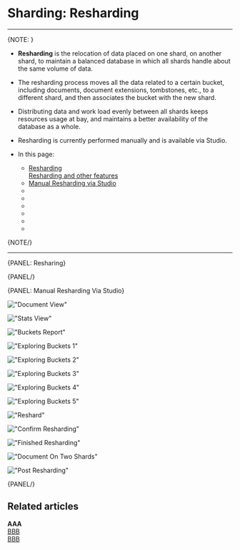 ﻿# Sharding: Resharding
---

{NOTE: }

* **Resharding** is the relocation of data placed on one shard, on 
  another shard, to maintain a balanced database in which all shards 
  handle about the same volume of data.  
* The resharding process moves all the data related to a certain 
  bucket, including documents, document extensions, tombstones, etc., 
  to a different shard, and then associates the bucket with the new shard.  
* Distributing data and work load evenly between all shards keeps resources 
  usage at bay, and maintains a better availability of the database as a whole.  
* Resharding is currently performed manually and is available via Studio.  

* In this page:  
  * [Resharding](../)  
      [Resharding and other features](../)  
  * [Manual Resharding via Studio](../)  
  * [](../)  
  * [](../)  
  * [](../)  
  * [](../)  
  * [](../)  
  * [](../)  

{NOTE/}

---

{PANEL: Resharing}

{PANEL/}

{PANEL: Manual Resharding Via Studio}

!["Document View"](images/resharding_document-view.png "Document View")

!["Stats View"](images/resharding_stats.png "Stats View")

!["Buckets Report"](images/resharding_buckets-report.png "Buckets Report")

!["Exploring Buckets 1"](images/resharding_diving-into-bucket-01.png "Exploring Buckets 1")

!["Exploring Buckets 2"](images/resharding_diving-into-bucket-02.png "Exploring Buckets 2")

!["Exploring Buckets 3"](images/resharding_diving-into-bucket-03.png "Exploring Buckets 3")

!["Exploring Buckets 4"](images/resharding_diving-into-bucket-04.png "Exploring Buckets 4")

!["Exploring Buckets 5"](images/resharding_diving-into-bucket-05.png "Exploring Buckets 15")

!["Reshard"](images/resharding_diving-into-bucket-06.png "Reshard")

!["Confirm Resharding"](images/resharding_confirm-resharding.png "Confirm Resharding")

!["Finished Resharding"](images/resharding_finished-resharding.png "Finished Resharding")

!["Document On Two Shards"](images/resharding_over-two-shards.png "Document On Two Shards")

!["Post Resharding"](images/resharding_post-resharding.png "Post Resharding")

{PANEL/}

## Related articles

**AAA**  
[BBB](../)  
[BBB](../)  

